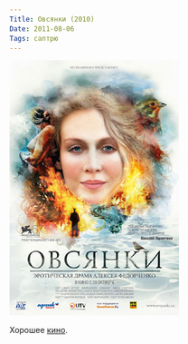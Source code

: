 ```yaml
---
Title: Овсянки (2010)
Date: 2011-08-06
Tags: саптрю
---
```


![ovsyanki.jpg](images/ovsyanki.jpg)

Хорошее [кино](http://ru.wikipedia.org/wiki/Овсянки_(фильм)).
